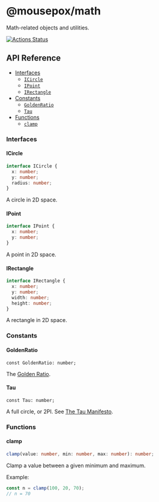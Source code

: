 # @mousepox/math

Math-related objects and utilities.

[![Actions Status](https://github.com/geoffb/mousepox-math/workflows/nodejs/badge.svg)](https://github.com/geoffb/mousepox-math/actions)

## API Reference

* [Interfaces](#interfaces)
  * [`ICircle`](#icircle)
  * [`IPoint`](#ipoint)
  * [`IRectangle`](#irectangle)
* [Constants](#constants)
  * [`GoldenRatio`](#goldenratio)
  * [`Tau`](#tau)
* [Functions](#functions)
  * [`clamp`](#clamp)

### Interfaces

#### ICircle

```ts
interface ICircle {
  x: number;
  y: number;
  radius: number;
}
```

A circle in 2D space.

#### IPoint

```ts
interface IPoint {
  x: number;
  y: number;
}
```

A point in 2D space.

#### IRectangle

```ts
interface IRectangle {
  x: number;
  y: number;
  width: number;
  height: number;
}
```

A rectangle in 2D space.

### Constants

#### GoldenRatio

`const GoldenRatio: number;`

The [Golden Ratio](https://en.wikipedia.org/wiki/Golden_ratio).

#### Tau

`const Tau: number;`

A full circle, or 2PI. See [The Tau Manifesto](https://tauday.com/).

### Functions

#### clamp

```ts
clamp(value: number, min: number, max: number): number;
```

Clamp a value between a given minimum and maximum.

Example:
```ts
const n = clamp(100, 20, 70);
// n = 70
```

